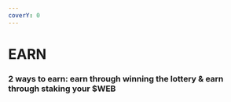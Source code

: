 ```yaml
---
coverY: 0
---
```


# EARN

### &#x20;2 ways to earn: earn through winning the lottery & earn through staking your $WEB

